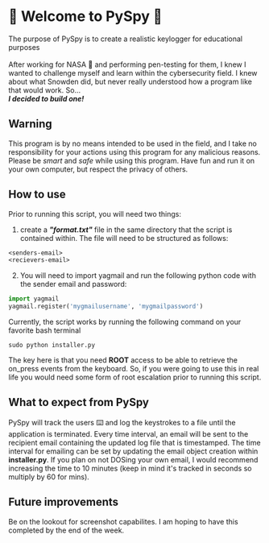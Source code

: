 # :ghost: Welcome to PySpy :ghost:
The purpose of PySpy is to create a realistic keylogger for educational purposes</br></br>
After working for NASA :rocket: and performing pen-testing for them, I knew I wanted to challenge myself and learn within the cybersecurity field. I knew about what Snowden did, but never really understood how a program like that would work. So...</br>
***I decided to build one!***

## Warning
This program is by no means intended to be used in the field, and I take no responsibility for your actions using this program for any malicious reasons. Please be *smart* and *safe* while using this program. Have fun and run it on your own computer, but respect the privacy of others.

## How to use
Prior to running this script, you will need two things:
1. create a ***"format.txt"*** file in the same directory that the script is contained within. The file will need to be structured as follows:
``` txt
<senders-email>
<recievers-email>
```
2. You will need to import yagmail and run the following python code with the sender email and password:
```python
import yagmail
yagmail.register('mygmailusername', 'mygmailpassword')
```
Currently, the script works by running the following command on your favorite bash terminal </br>
```shell
sudo python installer.py
```
The key here is that you need **ROOT** access to be able to retrieve the on_press events from the keyboard. So, if you were going to use this in real life you would need some form of root escalation prior to running this script.

## What to expect from PySpy
PySpy will track the users :keyboard: and log the keystrokes to a file until the application is terminated. Every time interval, an email will be sent to the recipient email containing the updated log file that is timestamped. The time interval for emailing can be set by updating the email object creation within **installer.py**. If you plan on not DOSing your own email, I would recommend increasing the time to 10 minutes (keep in mind it's tracked in seconds so multiply by 60 for mins).

## Future improvements
Be on the lookout for screenshot capabilites. I am hoping to have this completed by the end of the week.
